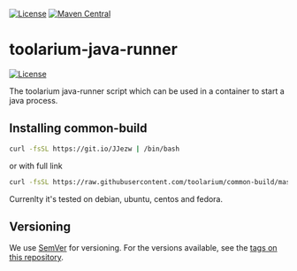 [![License](https://img.shields.io/github/license/toolarium/toolarium-java-runner)](https://github.com/toolarium/toolarium-java-runner/blob/master/LICENSE)
[![Maven Central](https://img.shields.io/maven-central/v/com.github.toolarium/toolarium-java-runner/0.9.7)](https://search.maven.org/artifact/com.github.toolarium/toolarium-java-runner/0.9.7/jar)

# toolarium-java-runner
[![License](https://img.shields.io/github/license/toolarium/common-build)](https://opensource.org/licenses/MIT)

The toolarium java-runner script which can be used in a container to start a java process.


## Installing common-build

```bash
curl -fsSL https://git.io/JJezw | /bin/bash
```

or with full link
```bash
curl -fsSL https://raw.githubusercontent.com/toolarium/common-build/master/bin/cb-install | /bin/bash
```
Currenlty it's tested on debian, ubuntu, centos and fedora.

## Versioning

We use [SemVer](http://semver.org/) for versioning. For the versions available, see the [tags on this repository](https://github.com/toolarium/toolarium-java-runner/tags). 